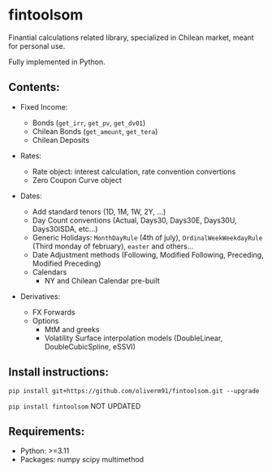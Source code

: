 # fintoolsom

Finantial calculations related library, specialized in Chilean market, meant for personal use.

Fully implemented in Python.

## Contents:
- Fixed Income:
  - Bonds (`get_irr`, `get_pv`, `get_dv01`)
  - Chilean Bonds (`get_amount`, `get_tera`)
  - Chilean Deposits
- Rates:
  - Rate object: interest calculation, rate convention convertions
  - Zero Coupon Curve object
- Dates:
  - Add standard tenors (1D, 1M, 1W, 2Y, ...)
  - Day Count conventions (Actual, Days30, Days30E, Days30U, Days30ISDA, etc...)
  - Generic Holidays: `MonthDayRule` (4th of july), `OrdinalWeekWeekdayRule` (Third monday of february), `easter` and others...
  - Date Adjustment methods (Following, Modified Following, Preceding, Modified Preceding)
  - Calendars
    - NY and Chilean Calendar pre-built

- Derivatives:
  - FX Forwards
  - Options
    - MtM and greeks
    - Volatility Surface interpolation models (DoubleLinear, DoubleCubicSpline, eSSVI)


## Install instructions:
`pip install git+https://github.com/oliverm91/fintoolsom.git --upgrade`

`pip install fintoolsom`  NOT UPDATED

## Requirements:
- Python: >=3.11
- Packages: numpy scipy multimethod